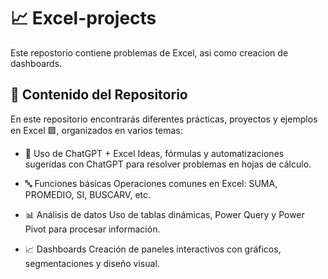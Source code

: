# 📈 Excel-projects
Este repostorio contiene problemas de Excel, asi como creacion de dashboards.

## 📂 Contenido del Repositorio
En este repositorio encontrarás diferentes prácticas, proyectos y ejemplos en Excel 🟩, organizados en varios temas:

- 🤖 Uso de ChatGPT + Excel
Ideas, fórmulas y automatizaciones sugeridas con ChatGPT para resolver problemas en hojas de cálculo.

- 🔤 Funciones básicas
Operaciones comunes en Excel: SUMA, PROMEDIO, SI, BUSCARV, etc.

- 📊 Análisis de datos
Uso de tablas dinámicas, Power Query y Power Pivot para procesar información.

- 📈 Dashboards
Creación de paneles interactivos con gráficos, segmentaciones y diseño visual.
<!--
🧩 Funciones avanzadas
Ejemplos con ÍNDICE, COINCIDIR, DESREF, XLOOKUP, funciones dinámicas, y más.

📝 Ejercicios de cursos / YouTub
Archivos de práctica basados en cursos en línea y tutoriales de YouTube.

⚙️ Macros (VBA)
Ejemplos de automatización con Visual Basic for Applications (VBA).

💡 Ideas propias
Proyectos personales inventados (ejemplo: presupuesto, control de gastos, simulaciones, etc.).
-->

